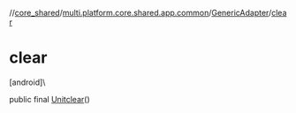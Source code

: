 //[core_shared](../../../index.md)/[multi.platform.core.shared.app.common](../index.md)/[GenericAdapter](index.md)/[clear](clear.md)

# clear

[android]\

public final [Unit](https://kotlinlang.org/api/latest/jvm/stdlib/kotlin/-unit/index.html)[clear](clear.md)()
